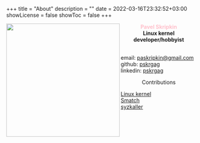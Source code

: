+++
title = "About"
description = ""
date = 2022-03-16T23:32:52+03:00
showLicense = false
showToc = false
+++

<img align="left" width="300" height="300" src="/53155781.png">

<div style="color:pink;font-weight:bold;" align="center">Pavel Skripkin</div>
<div align="center" style="font-weight:bold;">Linux kernel developer/hobbyist</div>

\
email: paskripkin@gmail.com \
github: [pskrgag](https://github.com/pskrgag) \
linkedin: [pskrgag](https://www.linkedin.com/in/pskrgag/)

<div align="center">Contributions</div>


[Linux kernel](https://git.kernel.org/pub/scm/linux/kernel/git/next/linux-next.git/log/?qt=grep&q=paskripkin) \
[Smatch](https://repo.or.cz/smatch.git?a=search&h=HEAD&st=commit&s=paskripkin&.cgifields=sr) \
[syzkaller](https://github.com/google/syzkaller/commits?author=pskrgag)
<br/><br/>
